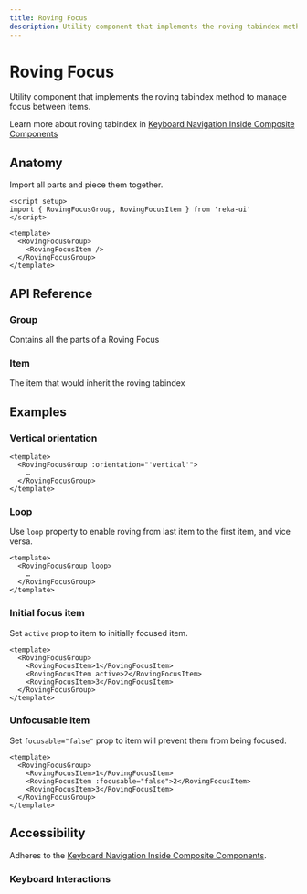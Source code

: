 ```yaml
---
title: Roving Focus
description: Utility component that implements the roving tabindex method to manage focus between items.
---
```


# Roving Focus

<Description>
Utility component that implements the roving tabindex method to manage focus between items.
</Description>

<ComponentPreview name="RovingFocus" />

<Callout>

Learn more about roving tabindex in [Keyboard Navigation Inside Composite Components](https://www.w3.org/WAI/ARIA/apg/practices/keyboard-interface/#x6-6-keyboard-navigation-inside-components)

</Callout>

## Anatomy

Import all parts and piece them together.

```vue
<script setup>
import { RovingFocusGroup, RovingFocusItem } from 'reka-ui'
</script>

<template>
  <RovingFocusGroup>
    <RovingFocusItem />
  </RovingFocusGroup>
</template>
```

## API Reference

### Group

Contains all the parts of a Roving Focus

<!-- @include: @/meta/RovingFocusGroup.md -->

<DataAttributesTable
  :data="[
    {
      attribute: '[data-orientation]',
      values: ['vertical', 'horizontal', undefined],
    },
  ]"
/>

### Item

The item that would inherit the roving tabindex

<!-- @include: @/meta/RovingFocusItem.md -->

<DataAttributesTable
  :data="[
    {
      attribute: '[data-active]',
      values: 'Present when not active',
    },
    {
      attribute: '[data-disabled]',
      values: 'Present when not focusable',
    },
    {
      attribute: '[data-orientation]',
      values: ['vertical', 'horizontal', undefined],
    },
  ]"
/>

## Examples

### Vertical orientation

```vue{2}
<template>
  <RovingFocusGroup :orientation="'vertical'">
    …
  </RovingFocusGroup>
</template>
```

### Loop

Use `loop` property to enable roving from last item to the first item, and vice versa.

```vue{2}
<template>
  <RovingFocusGroup loop>
    …
  </RovingFocusGroup>
</template>
```

### Initial focus item

Set `active` prop to item to initially focused item.

```vue{4}
<template>
  <RovingFocusGroup>
    <RovingFocusItem>1</RovingFocusItem>
    <RovingFocusItem active>2</RovingFocusItem>
    <RovingFocusItem>3</RovingFocusItem>
  </RovingFocusGroup>
</template>
```

### Unfocusable item

Set `focusable="false"` prop to item will prevent them from being focused.

```vue{4}
<template>
  <RovingFocusGroup>
    <RovingFocusItem>1</RovingFocusItem>
    <RovingFocusItem :focusable="false">2</RovingFocusItem>
    <RovingFocusItem>3</RovingFocusItem>
  </RovingFocusGroup>
</template>
```

## Accessibility

Adheres to the [Keyboard Navigation Inside Composite Components](https://www.w3.org/WAI/ARIA/apg/practices/keyboard-interface/#x6-6-keyboard-navigation-inside-components).

### Keyboard Interactions

<KeyboardTable
  :data="[
    {
      keys: ['ArrowDown'],
      description: 'Moves focus to the next roving focus item in the group.',
    },
    {
      keys: ['ArrowRight'],
      description: 'Moves focus to the next roving focus item in the group.',
    },
    {
      keys: ['ArrowUp'],
      description: 'Moves focus to the previous roving focus item in the group.',
    },
    {
      keys: ['ArrowLeft'],
      description: 'Moves focus to the previous roving focus item in the group.',
    },
    {
      keys: ['Space', 'Enter'],
      description: 'Triggers click on the roving focus item.',
    },
  ]"
/>
